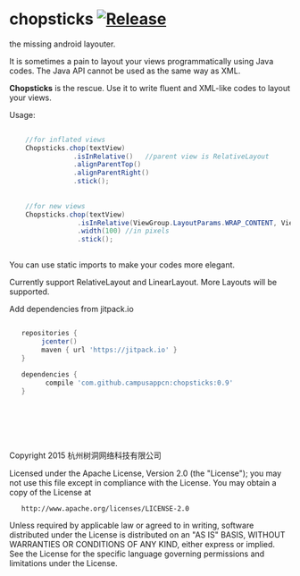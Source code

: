 # chopsticks [![Release](https://img.shields.io/github/tag/campusappcn/chopsticks.svg?label=JitPack)](https://jitpack.io/#campusappcn/chopsticks/0.9)

the missing android layouter.

It is sometimes a pain to layout your views programmatically using Java codes. The Java API cannot be used as the same way as XML. 

__Chopsticks__ is the rescue. Use it to write fluent and XML-like codes to layout your views.

Usage:

```Java
    
    //for inflated views
    Chopsticks.chop(textView)
                .isInRelative()   //parent view is RelativeLayout
                .alignParentTop()
                .alignParentRight()
                .stick();
                
                
    //for new views
    Chopsticks.chop(textView)
                 .isInRelative(ViewGroup.LayoutParams.WRAP_CONTENT, ViewGroup.LayoutParams.WRAP_CONTENT)
                 .width(100) //in pixels
                 .stick();
                 

```

You can use static imports to make your codes more elegant.

Currently support RelativeLayout and LinearLayout. More Layouts will be supported.

Add dependencies from jitpack.io

```groovy

   repositories { 
        jcenter()
        maven { url 'https://jitpack.io' }
   }
   
   dependencies {
         compile 'com.github.campusappcn:chopsticks:0.9'
   }
```


<br/>
<br/>
<br/>
<br/>



   Copyright 2015 杭州树洞网络科技有限公司

   Licensed under the Apache License, Version 2.0 (the "License");
   you may not use this file except in compliance with the License.
   You may obtain a copy of the License at

       http://www.apache.org/licenses/LICENSE-2.0

   Unless required by applicable law or agreed to in writing, software
   distributed under the License is distributed on an "AS IS" BASIS,
   WITHOUT WARRANTIES OR CONDITIONS OF ANY KIND, either express or implied.
   See the License for the specific language governing permissions and
   limitations under the License.